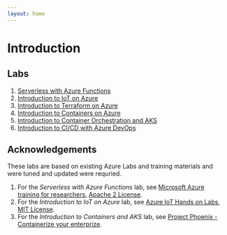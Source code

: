 ```yaml
---
layout: home
---
```


# Introduction

## Labs

1. [Serverless with Azure Functions](./labs/01_serverless/serverless.md)
1. [Introduction to IoT on Azure](./labs/02_iot/iot.md)
1. [Introduction to Terraform on Azure](./labs/03_terraform/terraform.md)
1. [Introduction to Containers on Azure](./labs/04_containers_on_azure/containers_on_azure.md)
1. [Introduction to Container Orchestration and AKS](./labs/05_container_orchestration_and_aks/containers_and_aks.md)
1. [Introduction to CI/CD with Azure DevOps](./labs/06_cicd_azure_devops/cicd_azure_devops.md)

## Acknowledgements

These labs are based on existing Azure Labs and training materials and were tuned and updated were requried.

1. For the *Serverless with Azure Functions* lab, see [Microsoft Azure training for researchers](https://github.com/MSRConnections/Azure-training-course), [Apache 2 License](https://raw.githubusercontent.com/MSRConnections/Azure-training-course/master/LICENSE.md).
1. For the *Introduction to IoT on Azure* lab, see [Azure IoT Hands on Labs](https://github.com/Azure-Samples/azureiotlabs), [MIT License](https://raw.githubusercontent.com/Azure-Samples/azureiotlabs/master/LICENSE.md).
1. For the *Introduction to Containers and AKS* lab, see [Project Phoenix - Containerize your enterprize](https://github.com/denniszielke/phoenix).
